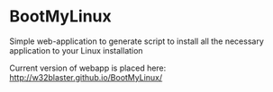 # BootMyLinux
Simple web-application to generate script to install all the necessary application to your Linux installation

Current version of webapp is placed here: http://w32blaster.github.io/BootMyLinux/
